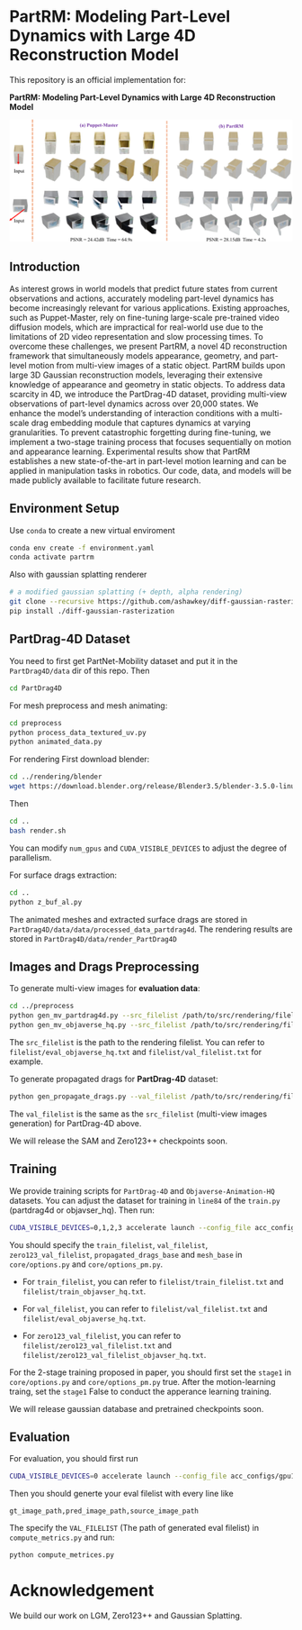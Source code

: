 # PartRM: Modeling Part-Level Dynamics with Large 4D Reconstruction Model

This repository is an official implementation for:

**PartRM: Modeling Part-Level Dynamics with Large 4D Reconstruction Model**

![Teaser](./images/teaser.png)

## Introduction
As interest grows in world models that predict future states from current observations and actions, accurately modeling part-level dynamics has become increasingly relevant for various applications. Existing approaches, such as Puppet-Master, rely on fine-tuning large-scale pre-trained video diffusion models, which are impractical for real-world use due to the limitations of 2D video representation and slow processing times. To overcome these challenges, we present PartRM, a novel 4D reconstruction framework that simultaneously models appearance, geometry, and part-level motion from multi-view images of a static object. PartRM builds upon large 3D Gaussian reconstruction models, leveraging their extensive knowledge of appearance and geometry in static objects. To address data scarcity in 4D, we introduce the PartDrag-4D dataset, providing multi-view observations of part-level dynamics across over 20,000 states. We enhance the model’s understanding of interaction conditions with a multi-scale drag embedding module that captures dynamics at varying granularities. To prevent catastrophic forgetting during fine-tuning, we implement a two-stage training process that focuses sequentially on motion and appearance learning. Experimental results show that PartRM establishes a new state-of-the-art in part-level motion learning and can be applied in manipulation tasks in robotics. Our code, data, and models will be made publicly available to facilitate future research.

## Environment Setup
Use `conda` to create a new virtual enviroment
```bash
conda env create -f environment.yaml
conda activate partrm
```
Also with gaussian splatting renderer
```bash
# a modified gaussian splatting (+ depth, alpha rendering)
git clone --recursive https://github.com/ashawkey/diff-gaussian-rasterization
pip install ./diff-gaussian-rasterization
```

## PartDrag-4D Dataset
You need to first get PartNet-Mobility dataset and put it in the `PartDrag4D/data` dir of this repo.
Then
```bash
cd PartDrag4D
```
For mesh preprocess and mesh animating:
```bash
cd preprocess
python process_data_textured_uv.py
python animated_data.py
```
For rendering
First download blender:
```bash
cd ../rendering/blender
wget https://download.blender.org/release/Blender3.5/blender-3.5.0-linux-x64.tar.xz
```

Then
```bash
cd ..
bash render.sh
```
You can modify `num_gpus` and `CUDA_VISIBLE_DEVICES` to adjust the degree of parallelism.

For surface drags extraction:
```bash
cd ..
python z_buf_al.py
```

The animated meshes and extracted surface drags are stored in `PartDrag4D/data/data/processed_data_partdrag4d`. The rendering results are stored in `PartDrag4D/data/render_PartDrag4D`

## Images and Drags Preprocessing
To generate multi-view images for **evaluation data**:
```bash
cd ../preprocess
python gen_mv_partdrag4d.py --src_filelist /path/to/src/rendering/filelist --output_dir /path/to/save/dir # For PartDrag-4D
python gen_mv_objaverse_hq.py --src_filelist /path/to/src/rendering/filelist --output_dir /path/to/save/dir # For Objaverse-Animation-HQ,
```
The `src_filelist` is the path to the rendering filelist. You can refer to `filelist/eval_objaverse_hq.txt` and `filelist/val_filelist.txt` for example.

To generate propagated drags for **PartDrag-4D** dataset:
```bash
python gen_propagate_drags.py --val_filelist /path/to/src/rendering/filelist --sample_num [The number of propagated drags] --save_dir /path/to/save/drags
```
The `val_filelist` is the same as the `src_filelist` (multi-view images generation) for PartDrag-4D above.

We will release the SAM and Zero123++ checkpoints soon.

## Training
We provide training scripts for `PartDrag-4D` and `Objaverse-Animation-HQ` datasets. You can adjust the dataset for training in `line84` of the `train.py` (partdrag4d or objavser_hq). Then run:
```bash
CUDA_VISIBLE_DEVICES=0,1,2,3 accelerate launch --config_file acc_configs/gpu4.yaml train.py big --workspace [your workspace]
```

You should specify the `train_filelist`, `val_filelist`, `zero123_val_filelist`, `propagated_drags_base` and `mesh_base` in `core/options.py` and `core/options_pm.py`. 

- For `train_filelist`, you can refer to `filelist/train_filelist.txt` and `filelist/train_objavser_hq.txt`.

- For `val_filelist`, you can refer to `filelist/val_filelist.txt` and `filelist/eval_objaverse_hq.txt`. 

- For `zero123_val_filelist`, you can refer to `filelist/zero123_val_filelist.txt` and `filelist/zero123_val_filelist_objavser_hq.txt`.

For the 2-stage training proposed in paper, you should first set the `stage1` in `core/options.py` and `core/options_pm.py` true. After the motion-learning traing, set the `stage1` False to conduct the apperance learning training.

We will release gaussian database and pretrained checkpoints soon.

## Evaluation
For evaluation, you should first run
```bash
CUDA_VISIBLE_DEVICES=0 accelerate launch --config_file acc_configs/gpu1.yaml eval.py big --workspace [your workspace]
```
Then you should generte your eval filelist with every line like
```
gt_image_path,pred_image_path,source_image_path
```
The specify the `VAL_FILELIST` (The path of generated eval filelist) in `compute_metrics.py` and run:
```
python compute_metrices.py
```

# Acknowledgement
We build our work on LGM, Zero123++ and Gaussian Splatting.
